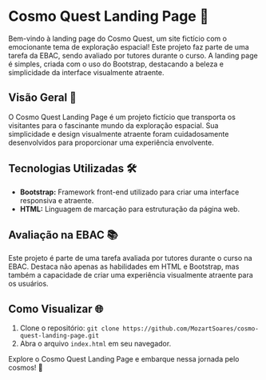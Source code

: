 # Cosmo Quest Landing Page 🚀

Bem-vindo à landing page do Cosmo Quest, um site fictício com o emocionante tema de exploração espacial! Este projeto faz parte de uma tarefa da EBAC, sendo avaliado por tutores durante o curso. A landing page é simples, criada com o uso do Bootstrap, destacando a beleza e simplicidade da interface visualmente atraente.

## Visão Geral 🌌

O Cosmo Quest Landing Page é um projeto fictício que transporta os visitantes para o fascinante mundo da exploração espacial. Sua simplicidade e design visualmente atraente foram cuidadosamente desenvolvidos para proporcionar uma experiência envolvente.

## Tecnologias Utilizadas 🛠️

- **Bootstrap:** Framework front-end utilizado para criar uma interface responsiva e atraente.
- **HTML:** Linguagem de marcação para estruturação da página web.

## Avaliação na EBAC 📚

Este projeto é parte de uma tarefa avaliada por tutores durante o curso na EBAC. Destaca não apenas as habilidades em HTML e Bootstrap, mas também a capacidade de criar uma experiência visualmente atraente para os usuários.

## Como Visualizar 🌐

1. Clone o repositório: `git clone https://github.com/MozartSoares/cosmo-quest-landing-page.git`
2. Abra o arquivo `index.html` em seu navegador.

Explore o Cosmo Quest Landing Page e embarque nessa jornada pelo cosmos! 🌟
